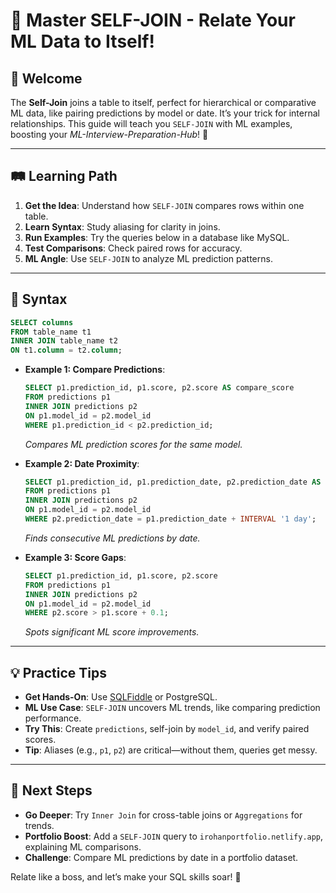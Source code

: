 # 🎉 Master SELF-JOIN - Relate Your ML Data to Itself!

## 🌟 Welcome

The **Self-Join** joins a table to itself, perfect for hierarchical or comparative ML data, like pairing predictions by model or date. It’s your trick for internal relationships. This guide will teach you `SELF-JOIN` with ML examples, boosting your *ML-Interview-Preparation-Hub*! 🚀

---

## 🛤️ Learning Path

1. **Get the Idea**: Understand how `SELF-JOIN` compares rows within one table.
2. **Learn Syntax**: Study aliasing for clarity in joins.
3. **Run Examples**: Try the queries below in a database like MySQL.
4. **Test Comparisons**: Check paired rows for accuracy.
5. **ML Angle**: Use `SELF-JOIN` to analyze ML prediction patterns.

---

## 📜 Syntax

```sql
SELECT columns
FROM table_name t1
INNER JOIN table_name t2
ON t1.column = t2.column;
```

- **Example 1: Compare Predictions**:
  ```sql
  SELECT p1.prediction_id, p1.score, p2.score AS compare_score
  FROM predictions p1
  INNER JOIN predictions p2
  ON p1.model_id = p2.model_id
  WHERE p1.prediction_id < p2.prediction_id;
  ```
  *Compares ML prediction scores for the same model.*

- **Example 2: Date Proximity**:
  ```sql
  SELECT p1.prediction_id, p1.prediction_date, p2.prediction_date AS next_date
  FROM predictions p1
  INNER JOIN predictions p2
  ON p1.model_id = p2.model_id
  WHERE p2.prediction_date = p1.prediction_date + INTERVAL '1 day';
  ```
  *Finds consecutive ML predictions by date.*

- **Example 3: Score Gaps**:
  ```sql
  SELECT p1.prediction_id, p1.score, p2.score
  FROM predictions p1
  INNER JOIN predictions p2
  ON p1.model_id = p2.model_id
  WHERE p2.score > p1.score + 0.1;
  ```
  *Spots significant ML score improvements.*

---

## 💡 Practice Tips

- **Get Hands-On**: Use [SQLFiddle](http://sqlfiddle.com) or PostgreSQL.
- **ML Use Case**: `SELF-JOIN` uncovers ML trends, like comparing prediction performance.
- **Try This**: Create `predictions`, self-join by `model_id`, and verify paired scores.
- **Tip**: Aliases (e.g., `p1`, `p2`) are critical—without them, queries get messy.

---

## 🚀 Next Steps

- **Go Deeper**: Try `Inner Join` for cross-table joins or `Aggregations` for trends.
- **Portfolio Boost**: Add a `SELF-JOIN` query to `irohanportfolio.netlify.app`, explaining ML comparisons.
- **Challenge**: Compare ML predictions by date in a portfolio dataset.

Relate like a boss, and let’s make your SQL skills soar! 🌟